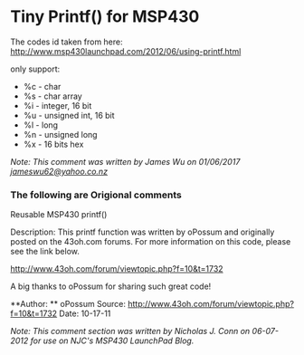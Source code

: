 # Tiny Printf() for MSP430

The codes id taken from here: http://www.msp430launchpad.com/2012/06/using-printf.html

only support: 
* %c - char 
* %s - char array 
* %i - integer, 16 bit
* %u - unsigned int, 16 bit
* %l - long 
* %n - unsigned long
* %x - 16 bits hex

*Note: This comment was written by James Wu on 01/06/2017 jameswu62@yahoo.co.nz*

### The following are Origional comments

Reusable MSP430 printf()

Description: This printf function was written by oPossum and originally posted on the 43oh.com forums. For more information on this code, please see the link below.

http://www.43oh.com/forum/viewtopic.php?f=10&t=1732

A big thanks to oPossum for sharing such great code!

**Author: **
oPossum Source: http://www.43oh.com/forum/viewtopic.php?f=10&t=1732 Date: 10-17-11

*Note: This comment section was written by Nicholas J. Conn on 06-07-2012 for use on NJC's MSP430 LaunchPad Blog.*
